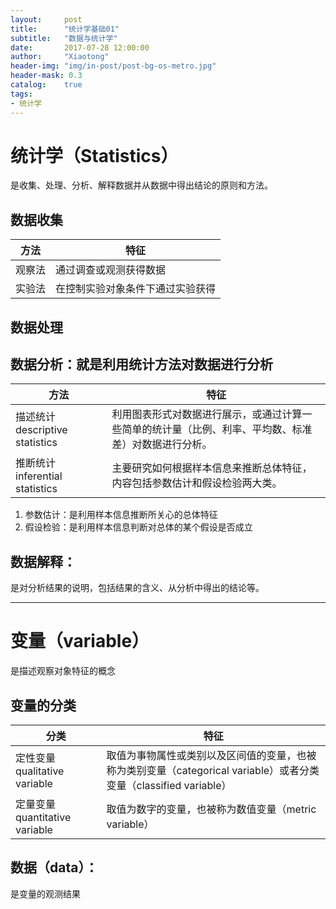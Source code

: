 ```yaml
---
layout:     post
title:      "统计学基础01"
subtitle:   "数据与统计学"
date:       2017-07-28 12:00:00
author:     "Xiaotong"
header-img: "img/in-post/post-bg-os-metro.jpg"
header-mask: 0.3
catalog:    true
tags:
- 统计学
---
```


# **统计学（Statistics）**

是收集、处理、分析、解释数据并从数据中得出结论的原则和方法。

## **数据收集**

| 方法   | 特征               |
| ---- | ---------------- |
| 观察法  | 通过调查或观测获得数据      |
| 实验法  | 在控制实验对象条件下通过实验获得 |

## **数据处理**

## **数据分析**：就是利用统计方法对数据进行分析

| 方法                          | 特征                                       |
| --------------------------- | ---------------------------------------- |
| 描述统计 descriptive statistics | 利用图表形式对数据进行展示，或通过计算一些简单的统计量（比例、利率、平均数、标准差）对数据进行分析。 |
| 推断统计 inferential statistics | 主要研究如何根据样本信息来推断总体特征，内容包括参数估计和假设检验两大类。    |

1. 参数估计：是利用样本信息推断所关心的总体特征
2. 假设检验：是利用样本信息判断对总体的某个假设是否成立

## **数据解释**：

是对分析结果的说明，包括结果的含义、从分析中得出的结论等。

------

# **变量（variable）**

是描述观察对象特征的概念

## 变量的分类

| 分类                         | 特征                                       |
| -------------------------- | ---------------------------------------- |
| 定性变量 qualitative variable  | 取值为事物属性或类别以及区间值的变量，也被称为类别变量（categorical variable）或者分类变量（classified variable） |
| 定量变量 quantitative variable | 取值为数字的变量，也被称为数值变量（metric variable）       |

## **数据（data）**：

是变量的观测结果